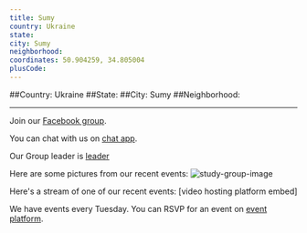 ```yaml
---
title: Sumy
country: Ukraine
state: 
city: Sumy
neighborhood: 
coordinates: 50.904259, 34.805004
plusCode:
---
```


##Country: Ukraine
##State: 
##City: Sumy
##Neighborhood: 
*****
Join our [Facebook group](https://www.facebook.com/groups/free.code.camp.sumy).

You can chat with us on [chat app]().

Our Group leader is [leader]()

Here are some pictures from our recent events:
![study-group-image]()

Here's a stream of one of our recent events:
[video hosting platform embed]

We have events every Tuesday. You can RSVP for an event on [event platform]().
